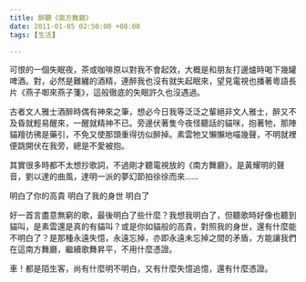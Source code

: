 ```yaml
---
title: 醉聽《南方舞廳》
date: 2011-01-05 02:50:00 +08:00
tags: [生活]

---
```


 可恨的一個失眠夜，茶或咖啡原以對我不會起效，大概是和朋友打邊爐時喝下幾罐啤酒。對，必然是難纏的酒精，連醉我也沒有就失起眠來，望見電視也播著粵語長片《燕子啣來燕子箋》，這般徹底的失眠許久也沒遇過。  
  
 古者文人雅士酒醉時偶有神來之筆，想必今日我等泛泛之輩絕非文人雅士，醉又不及昏就輕易醒來，一醒就精神不已。旁邊伏著隻今夜怪聽話的貓咪，抱著牠，那陣貓羶彷彿是藥引，不免又使那頭重得彷似醉掉。素雲牠又懶懶地喵幾聲，不明就裡便跳開伏在我旁，總是不愛被抱。  
  
 其實很多時都不太想抄歌詞，不過剛才聽電視放的《南方舞廳》，是黃耀明的聲音，劉以達的曲風，達明一派的夢幻節拍徐徐而來……  
  
  
明白了你的高貴 明白了我的身世 明白了  
  
 好一首言盡意無窮的歌，最後明白了些什麼？我想我明白了，但聽歌時好像也聽到貓叫，是素雲還是真的有貓叫？或是你如貓般的高貴，對照我的身世，還有什麼能不明白了？是那種永遠失憶，永遠忘掉，亦即永遠未忘掉之間的矛盾，方能讓我們在這南方舞廳，繼續歌舞昇平，不用什麼憑證。  
  
 車！都是陌生客，尚有什麼明不明白，又有什麼失憶追憶，還有什麼憑證。  
